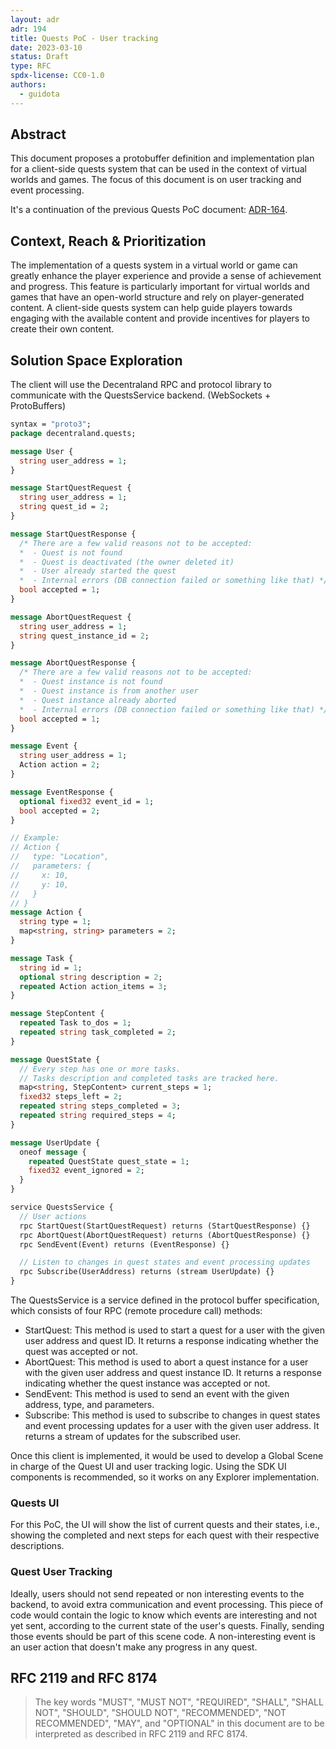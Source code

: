 ```yaml
---
layout: adr
adr: 194
title: Quests PoC - User tracking
date: 2023-03-10
status: Draft 
type: RFC 
spdx-license: CC0-1.0
authors:
  - guidota 
---
```

## Abstract

This document proposes a protobuffer definition and implementation plan for a client-side quests system that can be used in the context of virtual worlds and games. The focus of this document is on user tracking and event processing.

It's a continuation of the previous Quests PoC document: [ADR-164](https://adr.decentraland.org/adr/ADR-164).

## Context, Reach & Prioritization

The implementation of a quests system in a virtual world or game can greatly enhance the player experience and provide a sense of achievement and progress. This feature is particularly important for virtual worlds and games that have an open-world structure and rely on player-generated content. A client-side quests system can help guide players towards engaging with the available content and provide incentives for players to create their own content.

## Solution Space Exploration

The client will use the Decentraland RPC and protocol library to communicate with the QuestsService backend. (WebSockets + ProtoBuffers) 

```proto
syntax = "proto3";
package decentraland.quests;

message User {
  string user_address = 1;
}

message StartQuestRequest {
  string user_address = 1;
  string quest_id = 2;
}

message StartQuestResponse {
  /* There are a few valid reasons not to be accepted:
  *  - Quest is not found
  *  - Quest is deactivated (the owner deleted it)
  *  - User already started the quest
  *  - Internal errors (DB connection failed or something like that) */
  bool accepted = 1;
}

message AbortQuestRequest {
  string user_address = 1;
  string quest_instance_id = 2;
}

message AbortQuestResponse {
  /* There are a few valid reasons not to be accepted:
  *  - Quest instance is not found
  *  - Quest instance is from another user 
  *  - Quest instance already aborted
  *  - Internal errors (DB connection failed or something like that) */
  bool accepted = 1;
}

message Event {
  string user_address = 1;
  Action action = 2;
}

message EventResponse {
  optional fixed32 event_id = 1;
  bool accepted = 2;
}

// Example:
// Action {
//   type: "Location",
//   parameters: {
//     x: 10,
//     y: 10,
//   }
// }
message Action {
  string type = 1;
  map<string, string> parameters = 2;
}

message Task {
  string id = 1;
  optional string description = 2;
  repeated Action action_items = 3;
}

message StepContent {
  repeated Task to_dos = 1;
  repeated string task_completed = 2;
}

message QuestState {
  // Every step has one or more tasks. 
  // Tasks description and completed tasks are tracked here.
  map<string, StepContent> current_steps = 1;
  fixed32 steps_left = 2;
  repeated string steps_completed = 3;
  repeated string required_steps = 4;
}

message UserUpdate {
  oneof message {
    repeated QuestState quest_state = 1;
    fixed32 event_ignored = 2;
  }
}

service QuestsService {
  // User actions
  rpc StartQuest(StartQuestRequest) returns (StartQuestResponse) {}
  rpc AbortQuest(AbortQuestRequest) returns (AbortQuestResponse) {}
  rpc SendEvent(Event) returns (EventResponse) {}

  // Listen to changes in quest states and event processing updates
  rpc Subscribe(UserAddress) returns (stream UserUpdate) {}
}
```

The QuestsService is a service defined in the protocol buffer specification, which consists of four RPC (remote procedure call) methods:
- StartQuest: This method is used to start a quest for a user with the given user address and quest ID. It returns a response indicating whether the quest was accepted or not.
- AbortQuest: This method is used to abort a quest instance for a user with the given user address and quest instance ID. It returns a response indicating whether the quest instance was accepted or not.
- SendEvent: This method is used to send an event with the given address, type, and parameters.
- Subscribe: This method is used to subscribe to changes in quest states and event processing updates for a user with the given user address. It returns a stream of updates for the subscribed user.

Once this client is implemented, it would be used to develop a Global Scene in charge of the Quest UI and user tracking logic. Using the SDK UI components is recommended, so it works on any Explorer implementation.

### Quests UI
For this PoC, the UI will show the list of current quests and their states, i.e., showing the completed and next steps for each quest with their respective descriptions. 

### Quest User Tracking
Ideally, users should not send repeated or non interesting events to the backend, to avoid extra communication and event processing. This piece of code would contain the logic to know which events are interesting and not yet sent, according to the current state of the user's quests. Finally, sending those events should be part of this scene code.
A non-interesting event is an user action that doesn't make any progress in any quest.

## RFC 2119 and RFC 8174

> The key words "MUST", "MUST NOT", "REQUIRED", "SHALL", "SHALL NOT", "SHOULD", "SHOULD NOT", "RECOMMENDED", "NOT RECOMMENDED", "MAY", and "OPTIONAL" in this document are to be interpreted as described in RFC 2119 and RFC 8174.

